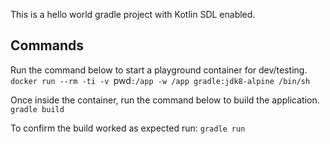 This is a hello world gradle project with Kotlin SDL enabled.

## Commands
Run the command below to start a playground container for dev/testing.
`docker run --rm -ti -v `pwd`:/app -w /app gradle:jdk8-alpine /bin/sh`

Once inside the container, run the command below to build the application.
`gradle build`

To confirm the build worked as expected run:
`gradle run`
